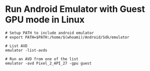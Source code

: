 # Run Android Emulator with Guest GPU mode in Linux
```
# Setup PATH to include android emulator
# export PATH=$PATH:/home/$(whoami)/Android/Sdk/emulator

# List AVD
emulator -list-avds

# Run an AVD from one of the list
emulator -avd Pixel_2_API_27 -gpu guest
```